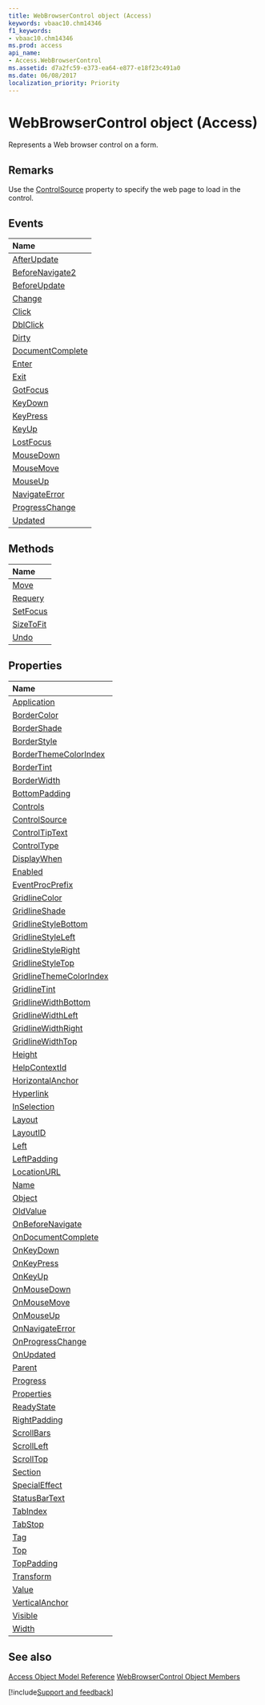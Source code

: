 ```yaml
---
title: WebBrowserControl object (Access)
keywords: vbaac10.chm14346
f1_keywords:
- vbaac10.chm14346
ms.prod: access
api_name:
- Access.WebBrowserControl
ms.assetid: d7a2fc59-e373-ea64-e877-e18f23c491a0
ms.date: 06/08/2017
localization_priority: Priority
---
```



# WebBrowserControl object (Access)

Represents a Web browser control on a form.


## Remarks

Use the [ControlSource](Access.WebBrowserControl.ControlSource.md) property to specify the web page to load in the control.


## Events



|Name|
|:-----|
|[AfterUpdate](Access.WebBrowserControl.AfterUpdate.md)|
|[BeforeNavigate2](Access.WebBrowserControl.BeforeNavigate2.md)|
|[BeforeUpdate](Access.WebBrowserControl.BeforeUpdate.md)|
|[Change](Access.WebBrowserControl.Change.md)|
|[Click](Access.WebBrowserControl.Click.md)|
|[DblClick](Access.WebBrowserControl.DblClick.md)|
|[Dirty](Access.WebBrowserControl.Dirty.md)|
|[DocumentComplete](Access.WebBrowserControl.DocumentComplete.md)|
|[Enter](Access.WebBrowserControl.Enter.md)|
|[Exit](Access.WebBrowserControl.Exit.md)|
|[GotFocus](Access.WebBrowserControl.GotFocus.md)|
|[KeyDown](Access.WebBrowserControl.KeyDown.md)|
|[KeyPress](Access.WebBrowserControl.KeyPress.md)|
|[KeyUp](Access.WebBrowserControl.KeyUp.md)|
|[LostFocus](Access.WebBrowserControl.LostFocus.md)|
|[MouseDown](Access.WebBrowserControl.MouseDown.md)|
|[MouseMove](Access.WebBrowserControl.MouseMove.md)|
|[MouseUp](Access.WebBrowserControl.MouseUp.md)|
|[NavigateError](Access.WebBrowserControl.NavigateError.md)|
|[ProgressChange](Access.WebBrowserControl.ProgressChange.md)|
|[Updated](Access.WebBrowserControl.Updated.md)|

## Methods



|Name|
|:-----|
|[Move](Access.WebBrowserControl.Move.md)|
|[Requery](Access.WebBrowserControl.Requery.md)|
|[SetFocus](Access.WebBrowserControl.SetFocus.md)|
|[SizeToFit](Access.WebBrowserControl.SizeToFit.md)|
|[Undo](Access.WebBrowserControl.Undo.md)|

## Properties



|Name|
|:-----|
|[Application](Access.WebBrowserControl.Application.md)|
|[BorderColor](Access.WebBrowserControl.BorderColor.md)|
|[BorderShade](Access.WebBrowserControl.BorderShade.md)|
|[BorderStyle](Access.WebBrowserControl.BorderStyle.md)|
|[BorderThemeColorIndex](Access.WebBrowserControl.BorderThemeColorIndex.md)|
|[BorderTint](Access.WebBrowserControl.BorderTint.md)|
|[BorderWidth](Access.WebBrowserControl.BorderWidth.md)|
|[BottomPadding](Access.WebBrowserControl.BottomPadding.md)|
|[Controls](Access.WebBrowserControl.Controls.md)|
|[ControlSource](Access.WebBrowserControl.ControlSource.md)|
|[ControlTipText](Access.WebBrowserControl.ControlTipText.md)|
|[ControlType](Access.WebBrowserControl.ControlType.md)|
|[DisplayWhen](Access.WebBrowserControl.DisplayWhen.md)|
|[Enabled](Access.WebBrowserControl.Enabled.md)|
|[EventProcPrefix](Access.WebBrowserControl.EventProcPrefix.md)|
|[GridlineColor](Access.WebBrowserControl.GridlineColor.md)|
|[GridlineShade](Access.WebBrowserControl.GridlineShade.md)|
|[GridlineStyleBottom](Access.WebBrowserControl.GridlineStyleBottom.md)|
|[GridlineStyleLeft](Access.WebBrowserControl.GridlineStyleLeft.md)|
|[GridlineStyleRight](Access.WebBrowserControl.GridlineStyleRight.md)|
|[GridlineStyleTop](Access.WebBrowserControl.GridlineStyleTop.md)|
|[GridlineThemeColorIndex](Access.WebBrowserControl.GridlineThemeColorIndex.md)|
|[GridlineTint](Access.WebBrowserControl.GridlineTint.md)|
|[GridlineWidthBottom](Access.WebBrowserControl.GridlineWidthBottom.md)|
|[GridlineWidthLeft](Access.WebBrowserControl.GridlineWidthLeft.md)|
|[GridlineWidthRight](Access.WebBrowserControl.GridlineWidthRight.md)|
|[GridlineWidthTop](Access.WebBrowserControl.GridlineWidthTop.md)|
|[Height](Access.WebBrowserControl.Height.md)|
|[HelpContextId](Access.WebBrowserControl.HelpContextId.md)|
|[HorizontalAnchor](Access.WebBrowserControl.HorizontalAnchor.md)|
|[Hyperlink](Access.WebBrowserControl.Hyperlink.md)|
|[InSelection](Access.WebBrowserControl.InSelection.md)|
|[Layout](Access.WebBrowserControl.Layout.md)|
|[LayoutID](Access.WebBrowserControl.LayoutID.md)|
|[Left](Access.WebBrowserControl.Left.md)|
|[LeftPadding](Access.WebBrowserControl.LeftPadding.md)|
|[LocationURL](Access.WebBrowserControl.LocationURL.md)|
|[Name](Access.WebBrowserControl.Name.md)|
|[Object](Access.WebBrowserControl.Object.md)|
|[OldValue](Access.WebBrowserControl.OldValue.md)|
|[OnBeforeNavigate](Access.WebBrowserControl.OnBeforeNavigate.md)|
|[OnDocumentComplete](Access.WebBrowserControl.OnDocumentComplete.md)|
|[OnKeyDown](Access.WebBrowserControl.OnKeyDown.md)|
|[OnKeyPress](Access.WebBrowserControl.OnKeyPress.md)|
|[OnKeyUp](Access.WebBrowserControl.OnKeyUp.md)|
|[OnMouseDown](Access.WebBrowserControl.OnMouseDown.md)|
|[OnMouseMove](Access.WebBrowserControl.OnMouseMove.md)|
|[OnMouseUp](Access.WebBrowserControl.OnMouseUp.md)|
|[OnNavigateError](Access.WebBrowserControl.OnNavigateError.md)|
|[OnProgressChange](Access.WebBrowserControl.OnProgressChange.md)|
|[OnUpdated](Access.WebBrowserControl.OnUpdated.md)|
|[Parent](Access.WebBrowserControl.Parent.md)|
|[Progress](Access.WebBrowserControl.Progress.md)|
|[Properties](Access.WebBrowserControl.Properties.md)|
|[ReadyState](Access.WebBrowserControl.ReadyState.md)|
|[RightPadding](Access.WebBrowserControl.RightPadding.md)|
|[ScrollBars](Access.WebBrowserControl.ScrollBars.md)|
|[ScrollLeft](Access.WebBrowserControl.ScrollLeft.md)|
|[ScrollTop](Access.WebBrowserControl.ScrollTop.md)|
|[Section](Access.WebBrowserControl.Section.md)|
|[SpecialEffect](Access.WebBrowserControl.SpecialEffect.md)|
|[StatusBarText](Access.WebBrowserControl.StatusBarText.md)|
|[TabIndex](Access.WebBrowserControl.TabIndex.md)|
|[TabStop](Access.WebBrowserControl.TabStop.md)|
|[Tag](Access.WebBrowserControl.Tag.md)|
|[Top](Access.WebBrowserControl.Top.md)|
|[TopPadding](Access.WebBrowserControl.TopPadding.md)|
|[Transform](Access.WebBrowserControl.Transform.md)|
|[Value](Access.WebBrowserControl.Value.md)|
|[VerticalAnchor](Access.WebBrowserControl.VerticalAnchor.md)|
|[Visible](Access.WebBrowserControl.Visible.md)|
|[Width](Access.WebBrowserControl.Width.md)|

## See also


[Access Object Model Reference](overview/Access/object-model.md)
[WebBrowserControl Object Members](overview/Access.md)

[!include[Support and feedback](~/includes/feedback-boilerplate.md)]